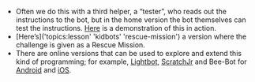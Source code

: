 - Often we do this with a third helper, a “tester”, who reads out the instructions to the bot, but in the home version the bot themselves can test the instructions.
  [Here](https://player.vimeo.com/video/292222421) is a demonstration of this in action.
- [Here’s]('topics:lesson' 'kidbots' 'rescue-mission') a version where the challenge is given as a Rescue Mission.
- There are online versions that can be used to explore and extend this kind of programming; for example, [Lightbot](https://lightbot.com/), [ScratchJr](https://www.scratchjr.org/) and Bee-Bot for [Android](https://play.google.com/store/apps/details?id=com.tts.beebot&hl=en) and [iOS](https://apps.apple.com/us/app/bee-bot/id500131639).
